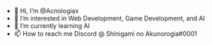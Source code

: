 - 👋 Hi, I’m @Acnologiax
- 👀 I’m interested in Web Development, Game Development, and AI 
- 🌱 I’m currently learning AI
- 📫 How to reach me Discord @ Shinigami no Akunorogia#0001

<!---
Acnologiax/Acnologiax is a ✨ special ✨ repository because its `README.md` (this file) appears on your GitHub profile.
You can click the Preview link to take a look at your changes.
--->
